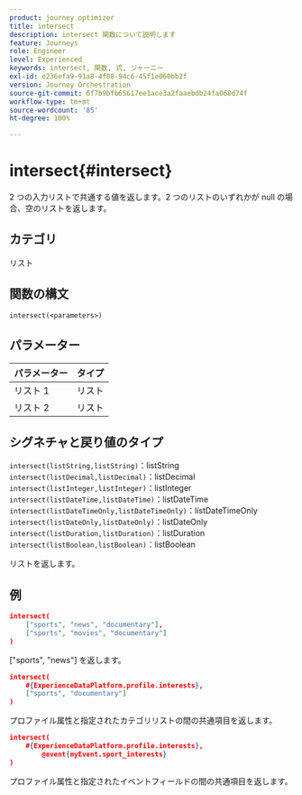 ```yaml
---
product: journey optimizer
title: intersect
description: intersect 関数について説明します
feature: Journeys
role: Engineer
level: Experienced
keywords: intersect, 関数, 式, ジャーニー
exl-id: e236efa9-91a8-4f08-94c6-45f1e060bb2f
version: Journey Orchestration
source-git-commit: 6f7b9bfb65617ee1ace3a2faaebdb24fa068d74f
workflow-type: tm+mt
source-wordcount: '85'
ht-degree: 100%

---
```


# intersect{#intersect}

2 つの入力リストで共通する値を返します。2 つのリストのいずれかが null の場合、空のリストを返します。

## カテゴリ

リスト

## 関数の構文

`intersect(<parameters>)`

## パラメーター

| パラメーター | タイプ |
|-----------|------------------|
| リスト 1 | リスト |
| リスト 2 | リスト |

## シグネチャと戻り値のタイプ

`intersect(listString,listString)`：listString
`intersect(listDecimal,listDecimal)`：listDecimal
`intersect(listInteger,listInteger)`：listInteger
`intersect(listDateTime,listDateTime)`：listDateTime
`intersect(listDateTimeOnly,listDateTimeOnly)`：listDateTimeOnly
`intersect(listDateOnly,listDateOnly)`：listDateOnly
`intersect(listDuration,listDuration)`：listDuration
`intersect(listBoolean,listBoolean)`：listBoolean

リストを返します。

## 例

```json
intersect(
    ["sports", "news", "documentary"],
    ["sports", "movies", "documentary"]
)
```

[&quot;sports&quot;, &quot;news&quot;] を返します。

```json
intersect(
    #{ExperienceDataPlatform.profile.interests},
    ["sports", "documentary"]
)
```

プロファイル属性と指定されたカテゴリリストの間の共通項目を返します。

```json
intersect(
    #{ExperienceDataPlatform.profile.interests},
        @event{myEvent.sport_interests}
)
```

プロファイル属性と指定されたイベントフィールドの間の共通項目を返します。

